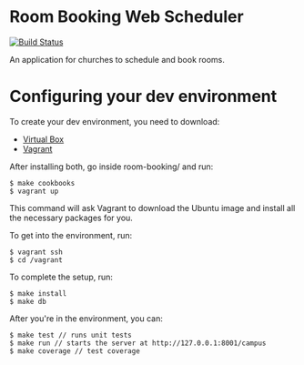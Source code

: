 Room Booking Web Scheduler
============

[![Build Status](https://travis-ci.org/scsper/room-booking.png?branch=master)](https://travis-ci.org/scsper/room-booking)

An application for churches to schedule and book rooms.

Configuring your dev environment
===============================

To create your dev environment, you need to download:
 * [Virtual Box](https://www.virtualbox.org/)
 * [Vagrant](http://www.vagrantup.com/)

After installing both, go inside room-booking/ and run:

```
$ make cookbooks
$ vagrant up
```

This command will ask Vagrant to download the Ubuntu image and install all the necessary packages for you.

To get into the environment, run:

```
$ vagrant ssh
$ cd /vagrant
```

To complete the setup, run:
```
$ make install
$ make db
```

After you're in the environment, you can:

```
$ make test // runs unit tests
$ make run // starts the server at http://127.0.0.1:8001/campus
$ make coverage // test coverage
```


